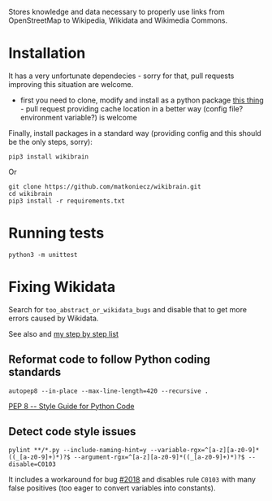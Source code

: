 Stores knowledge and data necessary to properly use links from OpenStreetMap to Wikipedia, Wikidata and Wikimedia Commons.

# Installation

It has a very unfortunate dependecies - sorry for that, pull requests improving this situation are welcome.

- first you need to clone, modify and install as a python package [this thing](https://codeberg.org/matkoniecz/osm_handling_config) - pull request providing cache location in a better way (config file? environment variable?) is welcome

Finally, install packages in a standard way (providing config and this should be the only steps, sorry):

`pip3 install wikibrain`

Or 

```
git clone https://github.com/matkoniecz/wikibrain.git
cd wikibrain
pip3 install -r requirements.txt
```

# Running tests

`python3 -m unittest`

# Fixing Wikidata

Search for `too_abstract_or_wikidata_bugs` and disable that to get more errors caused by Wikidata.

See also and [my step by step list](https://www.wikidata.org/wiki/User:Mateusz_Konieczny#Ontology_on_Wikidata_is_systematically_broken)

## Reformat code to follow Python coding standards

`autopep8 --in-place --max-line-length=420 --recursive .`

[PEP 8 -- Style Guide for Python Code](https://www.python.org/dev/peps/pep-0008/)

## Detect code style issues

`pylint **/*.py --include-naming-hint=y --variable-rgx=^[a-z][a-z0-9]*((_[a-z0-9]+)*)?$ --argument-rgx=^[a-z][a-z0-9]*((_[a-z0-9]+)*)?$ --disable=C0103`

It includes a workaround for bug [#2018](https://github.com/PyCQA/pylint/issues/2018) and disables rule `C0103` with many false positives (too eager to convert variables into constants).
